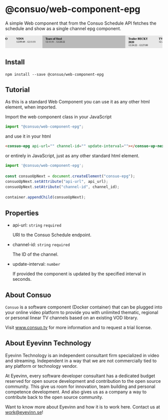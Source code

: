 # @consuo/web-component-epg

A simple Web component that from the Consuo Schedule API fetches the schedule and show as a single channel epg component.

![Up next Screenshot](epg-screenshot.png)

## Install

```
npm install --save @consuo/web-component-epg
```

## Tutorial

As this is a standard Web Component you can use it as any other html element, when imported.

Import the web component class in your JavaScript

```javascript
import "@consuo/web-component-epg";
```

and use it in your html

```html
<consuo-epg api-url="" channel-id="" update-interval=""></consuo-up-next>
```

or entirely in JavaScript, just as any other standard html element.

```javascript
import '@consuo/web-component-epg';

const consuoUpNext = document.createElement("consuo-epg");
consuoUpNext.setAttribute("api-url", api_url);
consuoUpNext.setAtribute("channel-id", channel_id);

container.appendChild(consuoUpNext);
```

## Properties

- api-url: `string` `required`

    URI to the Consuo Schedule endpoint.

- channel-id: `string` `required`

    The ID of the channel.

- update-interval: `number`

    If provided the component is updated by the specified interval in seconds.

## About Consuo

`Consuo` is a software component (Docker container) that can be plugged into your online video platform to provide you with unlimited thematic, regional or personal linear TV channels based on an existing VOD library.

Visit www.consuo.tv for more information and to request a trial license.

## About Eyevinn Technology

Eyevinn Technology is an independent consultant firm specialized in video and streaming. Independent in a way that we are not commercially tied to any platform or technology vendor.

At Eyevinn, every software developer consultant has a dedicated budget reserved for open source development and contribution to the open source community. This give us room for innovation, team building and personal competence development. And also gives us as a company a way to contribute back to the open source community.

Want to know more about Eyevinn and how it is to work here. Contact us at work@eyevinn.se!
